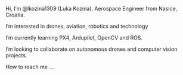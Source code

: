 Hi, I’m @lkozina1309 (Luka Kozina), Aerospace Engineer from Nasice, Croatia.

I’m interested in drones, aviation, robotics and technology

I’m currently learning PX4, Ardupilot, OpenCV and ROS.

I’m looking to collaborate on autonomous drones and computer vision projects.

How to reach me ...

<!---
lkozina1309/lkozina1309 is a ✨ special ✨ repository because its `README.md` (this file) appears on your GitHub profile.
You can click the Preview link to take a look at your changes.
--->
